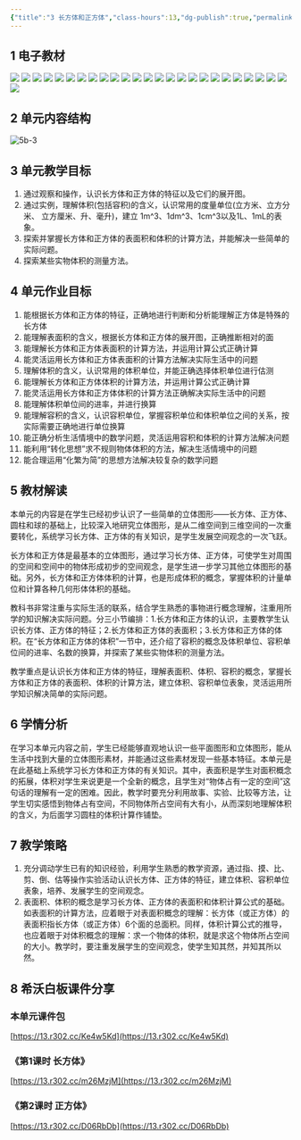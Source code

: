 ```yaml
---
{"title":"3 长方体和正方体","class-hours":13,"dg-publish":true,"permalink":"/4 单元教学/5B 五下/3 长方体和正方体/","dgPassFrontmatter":true,"noteIcon":""}
---
```



## 1 电子教材

<p class="grid-4">
	<img loading="lazy" decoding="async" src="https://book.pep.com.cn/1221001502141/files/mobile/24.jpg">
	<img loading="lazy" decoding="async" src="https://book.pep.com.cn/1221001502141/files/mobile/25.jpg">
	<img loading="lazy" decoding="async" src="https://book.pep.com.cn/1221001502141/files/mobile/26.jpg">
	<img loading="lazy" decoding="async" src="https://book.pep.com.cn/1221001502141/files/mobile/27.jpg">
	<img loading="lazy" decoding="async" src="https://book.pep.com.cn/1221001502141/files/mobile/28.jpg">
	<img loading="lazy" decoding="async" src="https://book.pep.com.cn/1221001502141/files/mobile/29.jpg">
	<img loading="lazy" decoding="async" src="https://book.pep.com.cn/1221001502141/files/mobile/30.jpg">
	<img loading="lazy" decoding="async" src="https://book.pep.com.cn/1221001502141/files/mobile/31.jpg">
	<img loading="lazy" decoding="async" src="https://book.pep.com.cn/1221001502141/files/mobile/32.jpg">
	<img loading="lazy" decoding="async" src="https://book.pep.com.cn/1221001502141/files/mobile/33.jpg">
	<img loading="lazy" decoding="async" src="https://book.pep.com.cn/1221001502141/files/mobile/34.jpg">
	<img loading="lazy" decoding="async" src="https://book.pep.com.cn/1221001502141/files/mobile/35.jpg">
	<img loading="lazy" decoding="async" src="https://book.pep.com.cn/1221001502141/files/mobile/36.jpg">
	<img loading="lazy" decoding="async" src="https://book.pep.com.cn/1221001502141/files/mobile/37.jpg">
	<img loading="lazy" decoding="async" src="https://book.pep.com.cn/1221001502141/files/mobile/38.jpg">
	<img loading="lazy" decoding="async" src="https://book.pep.com.cn/1221001502141/files/mobile/39.jpg">
	<img loading="lazy" decoding="async" src="https://book.pep.com.cn/1221001502141/files/mobile/40.jpg">
	<img loading="lazy" decoding="async" src="https://book.pep.com.cn/1221001502141/files/mobile/41.jpg">
	<img loading="lazy" decoding="async" src="https://book.pep.com.cn/1221001502141/files/mobile/42.jpg">
	<img loading="lazy" decoding="async" src="https://book.pep.com.cn/1221001502141/files/mobile/43.jpg">
	<img loading="lazy" decoding="async" src="https://book.pep.com.cn/1221001502141/files/mobile/44.jpg">
	<img loading="lazy" decoding="async" src="https://book.pep.com.cn/1221001502141/files/mobile/45.jpg">
	<img loading="lazy" decoding="async" src="https://book.pep.com.cn/1221001502141/files/mobile/46.jpg">
	<img loading="lazy" decoding="async" src="https://book.pep.com.cn/1221001502141/files/mobile/47.jpg">
	<img loading="lazy" decoding="async" src="https://book.pep.com.cn/1221001502141/files/mobile/48.jpg">
	<img loading="lazy" decoding="async" src="https://book.pep.com.cn/1221001502141/files/mobile/49.jpg">
</p>

## 2 单元内容结构

![5b-3](https://r2.edui123.com/2023/04/5b-3.png)

## 3 单元教学目标

1. 通过观察和操作，认识长方体和正方体的特征以及它们的展开图。
2. 通过实例，理解体积(包括容积)的含义，认识常用的度量单位(立方米、立方分米、 立方厘米、升、毫升)，建立 1m^3、1dm^3、1cm^3以及1L、1mL的表象。
3. 探索并掌握长方体和正方体的表面积和体积的计算方法，并能解决一些简单的实际问题。
4. 探索某些实物体积的测量方法。

## 4 单元作业目标

1. 能根据长方体和正方体的特征，正确地进行判断和分析能理解正方体是特殊的长方体
2. 能理解表面积的含义，根据长方体和正方体的展开图，正确推断相对的面
3. 能理解长方体和正方体表面积的计算方法，并运用计算公式正确计算
4. 能灵活运用长方体和正方体表面积的计算方法解决实际生活中的问题
5. 理解体积的含义，认识常用的体积单位，并能正确选择体积单位进行估测
6. 能理解长方体和正方体体积的计算方法，并运用计算公式正确计算
7. 能灵活运用长方体和正方体体积的计算方法正确解决实际生活中的问题
8. 能理解体积单位间的进率，并进行换算
9. 能理解容积的含义，认识容积单位，掌握容积单位和体积单位之间的关系，按实际需要正确地进行单位换算
10. 能正确分析生活情境中的数学问题，灵活运用容积和体积的计算方法解决问题
11. 能利用“转化思想”求不规则物体体积的方法，解决生活情境中的问题
12. 能合理运用“化繁为简”的思想方法解决较复杂的数学问题

## 5 教材解读

本单元的内容是在学生已经初步认识了一些简单的立体图形——长方体、正方体、圆柱和球的基础上，比较深入地研究立体图形，是从二维空间到三维空间的一次重要转化，系统学习长方体、正方体的有关知识，是学生发展空间观念的一次飞跃。

长方体和正方体是最基本的立体图形，通过学习长方体、正方体，可使学生对周围的空间和空间中的物体形成初步的空间观念，是学生进一步学习其他立体图形的基础。另外，长方体和正方体体积的计算，也是形成体积的概念，掌握体积的计量单位和计算各种几何形体体积的基础。

教科书非常注重与实际生活的联系，结合学生熟悉的事物进行概念理解，注重用所学的知识解决实际问题。分三小节编排：1.长方体和正方体的认识，主要教学生认识长方体、正方体的特征；2.长方体和正方体的表面积；3.长方体和正方体的体积。在“长方体和正方体的体积”一节中，还介绍了容积的概念及体积单位、容积单位间的进率、名数的换算，并探索了某些实物体积的测量方法。

教学重点是认识长方体和正方体的特征，理解表面积、体积、容积的概念，掌握长方体和正方体的表面积、体积的计算方法，建立体积、容积单位表象，灵活运用所学知识解决简单的实际问题。

## 6 学情分析

在学习本单元内容之前，学生已经能够直观地认识一些平面图形和立体图形，能从生活中找到大量的立体图形素材，并能通过这些素材发现一些基本特征。本单元是在此基础上系统学习长方体和正方体的有关知识。其中，表面积是学生对面积概念的拓展，体积对学生来说更是一个全新的概念，且学生对“物体占有一定的空间”这句话的理解有一定的困难。因此，教学时要充分利用故事、实验、比较等方法，让学生切实感悟到物体占有空间，不同物体所占空间有大有小，从而深刻地理解体积的含义，为后面学习圆柱的体积计算作铺垫。

## 7 教学策略

1. 充分调动学生已有的知识经验，利用学生熟悉的教学资源，通过指、摸、比、剪、倒、估等操作实验活动认识长方体、正方体的特征，建立体积、容积单位表象，培养、发展学生的空间观念。
2. 表面积、体积的概念是学习长方体、正方体的表面积和体积计算公式的基础。如表面积的计算方法，应着眼于对表面积概念的理解：长方体（或正方体）的表面积指长方体（或正方体）6个面的总面积。同样，体积计算公式的推导，也应着眼于对体积概念的理解：求一个物体的体积，就是求这个物体所占空间的大小。教学时，要注重发展学生的空间观念，使学生知其然，并知其所以然。

## 8 希沃白板课件分享

### 本单元课件包

[https://13.r302.cc/Ke4w5Kd](https://13.r302.cc/Ke4w5Kd)

### 《第1课时 长方体》

[https://13.r302.cc/m26MzjM](https://13.r302.cc/m26MzjM)

### 《第2课时 正方体》

[https://13.r302.cc/D06RbDb](https://13.r302.cc/D06RbDb)
